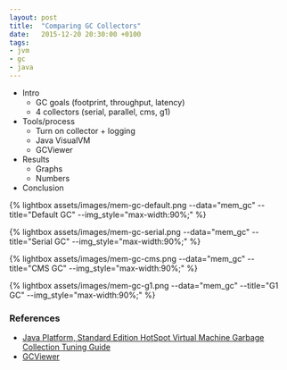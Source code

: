 ```yaml
---
layout: post
title:  "Comparing GC Collectors"
date:   2015-12-20 20:30:00 +0100
tags:
- jvm
- gc
- java
---
```

* Intro
  * GC goals (footprint, throughput, latency)
  * 4 collectors (serial, parallel, cms, g1)
* Tools/process
  * Turn on collector + logging
  * Java VisualVM
  * GCViewer
* Results
  * Graphs
  * Numbers
* Conclusion

{% lightbox assets/images/mem-gc-default.png --data="mem_gc" --title="Default GC" --img_style="max-width:90%;" %}

{% lightbox assets/images/mem-gc-serial.png --data="mem_gc" --title="Serial GC" --img_style="max-width:90%;" %}

{% lightbox assets/images/mem-gc-cms.png --data="mem_gc" --title="CMS GC" --img_style="max-width:90%;" %}

{% lightbox assets/images/mem-gc-g1.png --data="mem_gc" --title="G1 GC" --img_style="max-width:90%;" %}

### References

* [Java Platform, Standard Edition HotSpot Virtual Machine Garbage Collection Tuning Guide](https://docs.oracle.com/javase/8/docs/technotes/guides/vm/gctuning/)
* [GCViewer](https://github.com/chewiebug/GCViewer)

